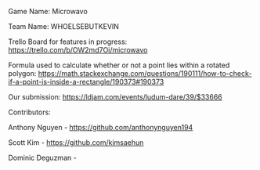 Game Name: Microwavo

Team Name: WHOELSEBUTKEVIN

Trello Board for features in progress: https://trello.com/b/OW2md7Oi/microwavo

Formula used to calculate whether or not a point lies within a rotated polygon: https://math.stackexchange.com/questions/190111/how-to-check-if-a-point-is-inside-a-rectangle/190373#190373


Our submission:
https://ldjam.com/events/ludum-dare/39/$33666


Contributors:

Anthony Nguyen - https://github.com/anthonynguyen194

Scott Kim - https://github.com/kimsaehun

Dominic Deguzman - <TBA>
